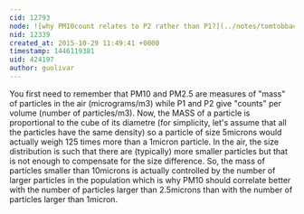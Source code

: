 ```yaml
---
cid: 12793
node: ![why PM10count relates to P2 rather than P1?](../notes/tomtobback/10-28-2015/why-pm10count-relates-to-p2-rather-than-p1)
nid: 12339
created_at: 2015-10-29 11:49:41 +0000
timestamp: 1446119381
uid: 424197
author: guolivar
---
```


You first need to remember that PM10 and PM2.5 are measures of "mass" of particles in the air (micrograms/m3) while P1 and P2 give "counts" per volume (number of particles/m3).
Now, the MASS of a particle is proportional to the cube of its diametre (for simplicity, let's assume that all the particles have the same density) so a particle of size 5microns would actually weigh 125 times more than a 1micron particle. In the air, the size distribution is such that there are (typically) more smaller particles but that is not enough to compensate for the size difference.
So, the mass of particles smaller than 10microns is actually controlled by the number of larger particles in the population which is why PM10 should correlate better with the number of particles larger than 2.5microns than with the number of particles larger than 1micron.